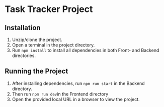 # Task Tracker Project

## Installation
1. Unzip/clone the project.
2. Open a terminal in the project directory.
3. Run `npm install` to install all dependencies in both Front- and Backend directories.


## Running the Project
1. After installing dependencies, run `npm run start` in the Backend directory.
2. Then run `npm run dev`in the Frontend directory
3. Open the provided local URL in a browser to view the project.
